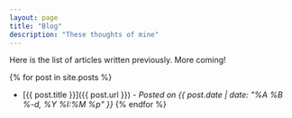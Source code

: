 ```yaml
---
layout: page
title: "Blog"
description: "These thoughts of mine"
---
```


Here is the list of articles written previously. More coming!

{% for post in site.posts %}
  * [{{ post.title }}]({{ post.url }}) - *Posted on {{ post.date | date: "%A %B %-d, %Y %I:%M %p" }}*
{% endfor %}